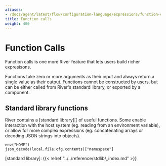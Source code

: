 ```yaml
---
aliases:
- /docs/agent/latest/flow/configuration-language/expressions/function-calls
title: Function calls
weight: 400
---
```


# Function Calls
Function calls is one more River feature that lets users build richer
expresisons.

Functions take zero or more arguments as their input and always return a single
value as their output. Functions cannot be constructed by users, but can be
either called from River's standard library, or exported by a component.

## Standard library functions
River contains a [standard library][] of useful functions. Some enable
interaction with the host system (eg. reading from an environment variable), or
allow for more complex expressions (eg. concatenating arrays or decoding JSON
strings into objects).
```river
env("HOME")
json_decode(local.file.cfg.contents)["namespace"]
```

[standard library]: {{< relref "../../reference/stdlib/_index.md" >}}
